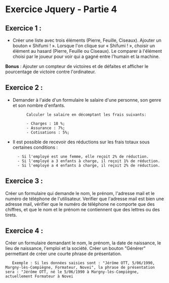 # Exercice Jquery - Partie 4

## Exercice 1 :

* Créer une liste avec trois éléments (Pierre, Feuille, Ciseaux). Ajouter un bouton « Shifumi ! ». Lorsque l'on clique sur « Shifumi ! », choisir un élément au hasard (Pierre, Feuille ou Ciseaux). Le comparer à l'élément choisi par le joueur pour voir qui a gagné entre l'humain et la machine.

**Bonus** : Ajouter un compteur de victoires et de défaites et afficher le pourcentage de victoire contre l'ordinateur.

## Exercice 2 :

* Demander à l'aide d'un formulaire le salaire d'une personne, son genre et son nombre d'enfants.

            Calculer le salaire en décomptant les frais suivants:
            
            - Charges : 18 %;
            - Assurance : 7%;
            - Cotisations : 5%;

* Il est possible de recevoir des réductions sur les frais totaux sous certaines conditions :

        - Si l'employé est une femme, elle reçoit 2% de réduction.
        - Si l'employé a 3 enfants à charge, il reçoit 1% de réduction.
        - Si l'employé a 4 enfants à charge, il reçoit 2% de réduction.

## Exercice 3 :

Créer un formulaire qui demande le nom, le prénom, l'adresse mail et le numéro de téléphone de l'utilisateur.
Verifier que l'adresse mail est bien une adresse mail, vérifier que le numéro de téléphone ne comporte que des chiffres, et que le nom et le prénom ne contiennent que des lettres ou des tirets.

## Exercice 4 :

Créer un formulaire demandant le nom, le prénom, la date de naissance, le lieu de naissance, l'emploi et la société.
Créer un bouton "Générer" permettant de créer une courte phrase de présentation.

       Exemple : Si les données saisies sont : "Jérôme OTT, 5/06/1990, Margny-lès-Compiègne, Formateur, Novei", la phrase de présentation sera : "Jérôme OTT, né le 5/06/1990 à Margny-lès-Compiègne, actuellement Formateur à Novei
